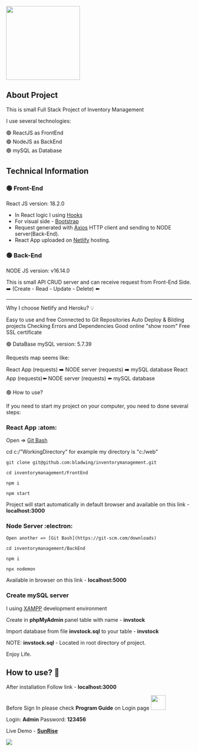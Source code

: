 <img src="https://i.imgur.com/jjpyI1O.png" width="200px">

## About Project




This is small Full Stack Project of Inventory Management

I use several technologies:

:green_circle: ReactJS as FrontEnd<br/>:green_circle: NodeJS as BackEnd<br/>:green_circle: mySQL as Database



## Technical Information


### :green_circle: Front-End 

React JS version: 18.2.0

- In React logic I using [Hooks](https://reactjs.org/docs/hooks-intro.html) 
- For visual side - [Bootstrap](https://getbootstrap.com/) 
- Request generated with [Axios](https://axios-http.com/docs/intro) HTTP client and sending to NODE server(Back-End).
- React App uploaded on [Netlify](https://productlistcrud.netlify.app/) hosting.


### :green_circle: Back-End

NODE JS version: v16.14.0

This is small API CRUD server and can receive request from Front-End Side. <br/>:arrow_right: (Create - Read - Update - Delete) 	:arrow_left:

---

Why I choose Netlify and Heroku? 💡

Easy to use and free
Connected to Git Repositories
Auto Deploy & Bilding projects
Checking Errors and Dependencies
Good online "show room"
Free SSL certificate


🟢 DataBase
mySQL version: 5.7.39

Requests map seems like:

React App (requests) ➡️ NODE server (requests) ➡️ mySQL database
React App (requests)⬅️ NODE server (requests) ⬅️ mySQL database


🟢 How to use?

If you need to start my project on your computer, you need to done several steps:

### React App :atom:

Open => [Git Bash](https://git-scm.com/downloads)

cd c:/"WorkingDirectory" for example my directory is "c:/web"

```
git clone git@github.com:bladwing/inventorymanagement.git

cd inventorymanagement/FrontEnd

npm i

npm start
```

Project will start automatically in default browser and available on this link - **localhost:3000**


### Node Server :electron:

```
Open another => [Git Bash](https://git-scm.com/downloads)

cd inventorymanagement/BackEnd

npm i

npx nodemon
```

Available in browser on this link - **localhost:5000**


### Create mySQL server 
I using [XAMPP](https://www.apachefriends.org/index.html) development environment

Create in **phpMyAdmin** panel table with name - **invstock**

Import database from file **invstock.sql** to your table - **invstock**

NOTE: **invstock.sql** - Located in root directory of project.

Enjoy Life.

## How to use? :underage:

After installation Follow link - **localhost:3000**

Before Sign In please check **Program Guide** on Login page <img src="https://i.imgur.com/gssN9xb.png" width="40" height="40" />


Login: **Admin**
Password: **123456**

Live Demo - **[SunRise](https://invmanagersite.netlify.app)**

![](https://i.imgur.com/KipcKmH.png)








